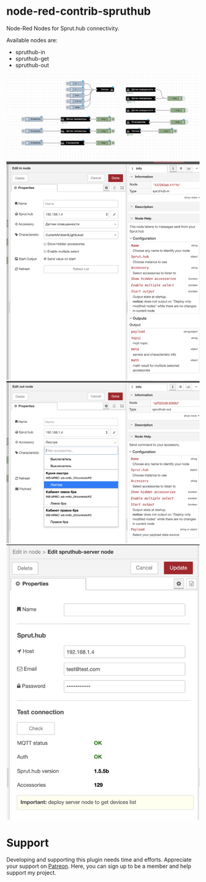 # node-red-contrib-spruthub
Node-Red Nodes for Sprut.hub connectivity.

Available nodes are:
* spruthub-in
* spruthub-get
* spruthub-out



<img src="https://github.com/andreypopov/node-red-contrib-spruthub/blob/master/readme/1.png?raw=true">
<img src="https://github.com/andreypopov/node-red-contrib-spruthub/blob/master/readme/2.png?raw=true">
<img src="https://github.com/andreypopov/node-red-contrib-spruthub/blob/master/readme/3.png?raw=true">
<img src="https://github.com/andreypopov/node-red-contrib-spruthub/blob/master/readme/4.png?raw=true">



# Support
Developing and supporting this plugin needs time and efforts. Appreciate your support on [Patreon](https://www.patreon.com/bePatron?u=12661781). Here, you can sign up to be a member and help support my project.
